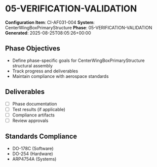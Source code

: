 # 05-VERIFICATION-VALIDATION

**Configuration Item**: CI-AF031-004
**System**: CenterWingBoxPrimaryStructure
**Phase**: 05-VERIFICATION-VALIDATION
**Generated**: 2025-08-25T08:05:26+00:00

## Phase Objectives
- Define phase-specific goals for CenterWingBoxPrimaryStructure structural assembly
- Track progress and deliverables
- Maintain compliance with aerospace standards

## Deliverables
- [ ] Phase documentation
- [ ] Test results (if applicable)
- [ ] Compliance artifacts
- [ ] Review approvals

## Standards Compliance
- DO-178C (Software)
- DO-254 (Hardware)
- ARP4754A (Systems)

